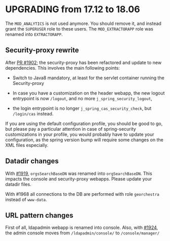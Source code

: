 # UPGRADING from 17.12 to 18.06

The `MOD_ANALYTICS` is not used anymore. You should remove it, and instead grant the `SUPERUSER` role to these users.
The `MOD_EXTRACTORAPP` role was renamed into `EXTRACTORAPP`.

## Security-proxy rewrite

After [PR #1902](https://github.com/georchestra/georchestra/pull/1902); the
security-proxy has been refactored and update to new dependencies. This
involves the main following points:

* Switch to Java8 mandatory, at least for the servlet container running the Security-proxy

* In case you have a customization on the header webapp, the new logout
  entrypoint is now `/logout`, and no more `j_spring_security_logout`,

* the login entrypoint is no longer `j_spring_cas_security_check`, but `/login/cas` instead.

If you are using the default configuration profile, you should be good to go,
but please pay a particular attention in case of spring-security customizations
in your profile, you would probably have to update your configuration, as the
spring version bump will require some changes on the XML files especially.


## Datadir changes

With [#1919](https://github.com/georchestra/georchestra/issues/1919), `orgsSearchBaseDN` was renamed into `orgSearchBaseDN`. This impacts the console and security-proxy webapps. Please update your datadir files.

With #1968 all connections to the DB are performed with role `georchestra` instead of `www-data`.


## URL pattern changes

First of all, ldapadmin webapp is renamed into console.
Also, with [#1924](https://github.com/georchestra/georchestra/issues/1924), the admin console moves from `/ldapadmin/console/` to `/console/manager/`